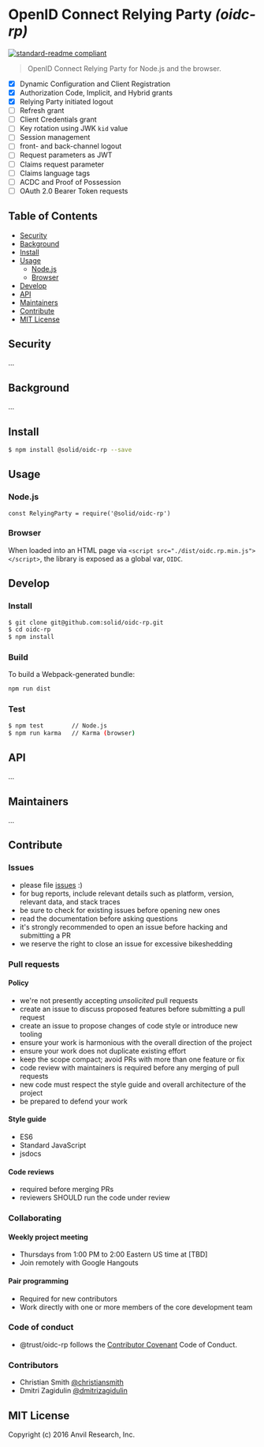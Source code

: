 # OpenID Connect Relying Party _(oidc-rp)_

[![standard-readme compliant](https://img.shields.io/badge/readme%20style-standard-brightgreen.svg?style=flat-square)](https://github.com/RichardLitt/standard-readme)

> OpenID Connect Relying Party for Node.js and the browser.

- [x] Dynamic Configuration and Client Registration
- [x] Authorization Code, Implicit, and Hybrid grants
- [x] Relying Party initiated logout
- [ ] Refresh grant
- [ ] Client Credentials grant
- [ ] Key rotation using JWK `kid` value
- [ ] Session management
- [ ] front- and back-channel logout
- [ ] Request parameters as JWT
- [ ] Claims request parameter
- [ ] Claims language tags
- [ ] ACDC and Proof of Possession
- [ ] OAuth 2.0 Bearer Token requests

## Table of Contents

* [Security](#security)
* [Background](#background)
* [Install](#install)
* [Usage](#usage)
  * [Node.js](#nodejs)
  * [Browser](#browser)
* [Develop](#develop)
* [API](#api)
* [Maintainers](#maintainers)
* [Contribute](#contribute)
* [MIT License](#mit-license)

## Security

...

## Background

...

## Install

```bash
$ npm install @solid/oidc-rp --save
```

## Usage

### Node.js

```
const RelyingParty = require('@solid/oidc-rp')
```

### Browser

When loaded into an HTML page via `<script src="./dist/oidc.rp.min.js"></script>`,
the library is exposed as a global var, `OIDC`.


## Develop

### Install

```bash
$ git clone git@github.com:solid/oidc-rp.git
$ cd oidc-rp
$ npm install
```

### Build

To build a Webpack-generated bundle:

```bash
npm run dist
```

### Test

```bash
$ npm test        // Node.js
$ npm run karma   // Karma (browser)
```

## API

...

## Maintainers

...

## Contribute

### Issues

* please file [issues](https://github.com/solid/oidc-rp/issues) :)
* for bug reports, include relevant details such as platform, version, relevant data, and stack traces
* be sure to check for existing issues before opening new ones
* read the documentation before asking questions
* it's strongly recommended to open an issue before hacking and submitting a PR
* we reserve the right to close an issue for excessive bikeshedding

### Pull requests

#### Policy

* we're not presently accepting *unsolicited* pull requests
* create an issue to discuss proposed features before submitting a pull request
* create an issue to propose changes of code style or introduce new tooling
* ensure your work is harmonious with the overall direction of the project
* ensure your work does not duplicate existing effort
* keep the scope compact; avoid PRs with more than one feature or fix
* code review with maintainers is required before any merging of pull requests
* new code must respect the style guide and overall architecture of the project
* be prepared to defend your work

#### Style guide

* ES6
* Standard JavaScript
* jsdocs

#### Code reviews

* required before merging PRs
* reviewers SHOULD run the code under review

### Collaborating

#### Weekly project meeting

* Thursdays from 1:00 PM to 2:00 Eastern US time at [TBD]
* Join remotely with Google Hangouts

#### Pair programming

* Required for new contributors
* Work directly with one or more members of the core development team

### Code of conduct

* @trust/oidc-rp follows the [Contributor Covenant](http://contributor-covenant.org/version/1/3/0/) Code of Conduct.

### Contributors

* Christian Smith [@christiansmith](https://github.com/christiansmith)
* Dmitri Zagidulin [@dmitrizagidulin](https://github.com/dmitrizagidulin)

## MIT License

Copyright (c) 2016 Anvil Research, Inc.
